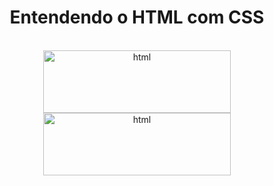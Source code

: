 <h1 align="center"> Entendendo o HTML com CSS</h1>

</br>

<div align="center">
  <img width='300px' height='100px' src='https://img.shields.io/badge/HTML5-E34F26?style=for-the-badge&logo=html5&logoColor=white' alt='html'/> </br>
  <img width='300px' height='100px' src='https://img.shields.io/badge/CSS3-1572B6?style=for-the-badge&logo=css3&logoColor=white' alt='html'/>
</div>

